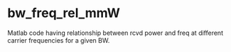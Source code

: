 # bw_freq_rel_mmW
Matlab code having relationship between rcvd power and freq at different carrier frequencies for a given BW.
